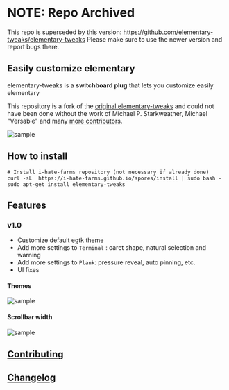# NOTE: Repo Archived
This repo is superseded by this version: https://github.com/elementary-tweaks/elementary-tweaks
Please make sure to use the newer version and report bugs there.

## Easily customize elementary 
elementary-tweaks is a **switchboard plug** that lets you customize easily elementary

This repository is a fork of the [original elementary-tweaks](https://launchpad.net/elementary-tweaks) and could not have been done without the work of Michael P. Starkweather, Michael "Versable" and many [more contributors](debian/copyright).

![sample](docs/screenshot.png)

## How to install

    # Install i-hate-farms repository (not necessary if already done)
    curl -sL  https://i-hate-farms.github.io/spores/install | sudo bash - 
    sudo apt-get install elementary-tweaks
    
## Features

### v1.0
  - Customize default egtk theme
  - Add more settings to `Terminal` : caret shape, natural selection and warning
  - Add more settings to `Plank`: pressure reveal, auto pinning, etc.
  - UI fixes

#### Themes 
![sample](docs/tweaks-theme.png)

#### Scrollbar width
![sample](docs/scrollbar-width.png)

## [Contributing](CONTRIBUTING.md)

## [Changelog](CHANGELOG.md)
